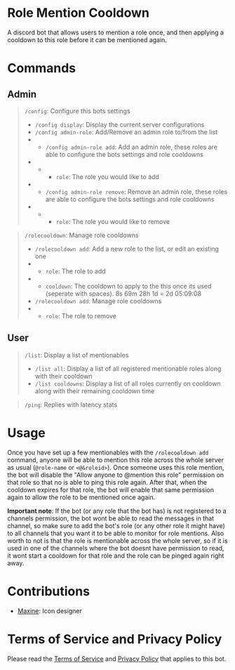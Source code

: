 # Role Mention Cooldown
A discord bot that allows users to mention a role once, and then applying a cooldown to this role before it can be mentioned again.

# Commands
## Admin
> `/config`: Configure this bots settings
> - `/config display`: Display the current server configurations
> - `/config admin-role`: Add/Remove an admin role to/from the list
> - - `/config admin-role add`: Add an admin role, these roles are able to configure the bots settings and role cooldowns
> - - - `role`: The role you would like to add
> - - `/config admin-role remove`: Remove an admin role, these roles are able to configure the bots settings and role cooldowns
> - - - `role`: The role you would like to remove

> `/rolecooldown`: Manage role cooldowns
> - `/rolecooldown add`: Add a new role to the list, or edit an existing one
> - - `role`: The role to add
> - - `cooldown`: The cooldown to apply to the this once its used (seperate with spaces). 8s 69m 28h 1d = 2d 05:09:08
> - `/rolecooldown add`: Manage role cooldowns
> - - `role`: The role to remove

## User
> `/list`: Display a list of mentionables
> - `/list all`: Display a list of all registered mentionable roles along with their cooldown
> - `/list cooldowns`: Display a list of all roles currently on cooldown along with their remaining cooldown time

> `/ping`: Replies with latency stats

# Usage
Once you have set up a few mentionables with the `/rolecooldown add` command, anyone will be able to mention this role across the whole server as usual (`@role-name` or `<@&roleid>`).
Once someone uses this role mention, the bot will disable the "Allow anyone to @mention this role" permission on that role so that no is able to ping this role again.
After that, when the cooldown expires for that role, the bot will enable that same permission again to allow the role to be mentioned once again.

**Important note**: If the bot (or any role that the bot has) is not registered to a channels permission, the bot wont be able to read the messages in that channel, so make sure to add the bot's role (or any other role it might have) to all channels that you want it to be able to monitor for role mentions.
Also worth to not is that the role is mentionable across the whole server, so if it is used in one of the channels where the bot doesnt have permission to read, it wont start a cooldown for that role and the role can be pinged again right away.

# Contributions
- [Maxine](https://artstation.com/Maxine3D): Icon designer

# Terms of Service and Privacy Policy
Please read the [Terms of Service](https://github.com/CTN-Originals/RoleMentionCooldown/blob/stable/docs/legal/terms-of-service.md) and [Privacy Policy](https://github.com/CTN-Originals/RoleMentionCooldown/blob/stable/docs/legal/privacy-policy.md) that applies to this bot.
